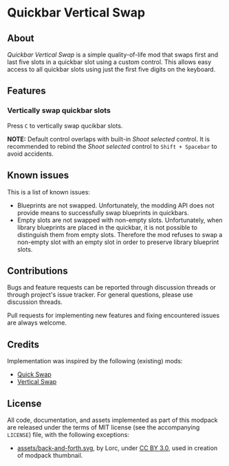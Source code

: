 Quickbar Vertical Swap
======================


About
-----

*Quickbar Vertical Swap* is a simple quality-of-life mod that swaps first and last five slots in a quickbar slot using a custom control. This allows easy access to all quickbar slots using just the first five digits on the keyboard.


Features
--------

### Vertically swap quickbar slots

Press `C` to vertically swap qucikbar slots.

**NOTE:** Default control overlaps with built-in *Shoot selected* control. It is recommended to rebind the *Shoot selected* control to `Shift + Spacebar` to avoid accidents.


Known issues
------------

This is a list of known issues:

-   Blueprints are not swapped. Unfortunately, the modding API does not provide means to successfully swap blueprints in quickbars.
-   Empty slots are not swapped with non-empty slots. Unfortunately, when library blueprints are placed in the quickbar, it is not possible to distinguish them from empty slots. Therefore the mod refuses to swap a non-empty slot with an empty slot in order to preserve library blueprint slots.


Contributions
-------------

Bugs and feature requests can be reported through discussion threads or through project's issue tracker. For general questions, please use discussion threads.

Pull requests for implementing new features and fixing encountered issues are always welcome.


Credits
-------

Implementation was inspired by the following (existing) mods:

-   [Quick Swap](https://mods.factorio.com/mod/QuickSwap)
-   [Vertical Swap](https://mods.factorio.com/mod/vertical-swap)


License
-------

All code, documentation, and assets implemented as part of this modpack are released under the terms of MIT license (see the accompanying `LICENSE`) file, with the following exceptions:

-   [assets/back-and-forth.svg](https://game-icons.net/1x1/lorc/back-forth.html), by Lorc, under [CC BY 3.0](http://creativecommons.org/licenses/by/3.0/), used in creation of modpack thumbnail.
